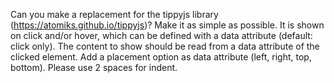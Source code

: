 Can you make a replacement for the tippyjs library (https://atomiks.github.io/tippyjs)? Make it as simple as possible. It is shown on click and/or hover, which can be defined with a data attribute (default: click only). The content to show should be read from a data attribute of the clicked element. Add a placement option as data attribute (left, right, top, bottom). Please use 2 spaces for indent.
